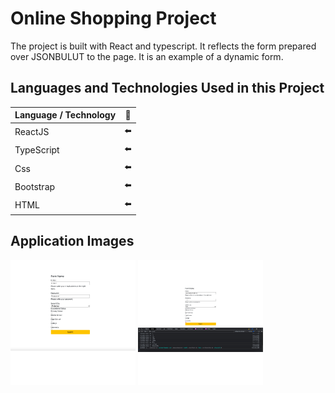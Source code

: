 # Online Shopping Project

The project is built with React and typescript. It reflects the form prepared over JSONBULUT to the page. It is an example of a dynamic form.
## Languages and Technologies Used in this Project

| Language / Technology  | :mag_right:  | 
| :------------ |:---------------:| 
| ReactJS      | :arrow_left: | 
| TypeScript      | :arrow_left:       |  
| Css | :arrow_left:        |    
| Bootstrap | :arrow_left:        |  
| HTML | :arrow_left:        |  

## Application Images

<p>
<a href="https://github.com/cerenkartal/React-Form-Project/blob/main/githubImg/template.jpg" target="_blank">
<img src="https://github.com/cerenkartal/React-Form-Project/blob/main/githubImg/template.jpg" width="200" style="max-width:100%;"></a>
  
<a href="https://github.com/cerenkartal/React-Form-Project/blob/main/githubImg/template-2.jpg" target="_blank">
<img src="https://github.com/cerenkartal/React-Form-Project/blob/main/githubImg/template-2.jpg" width="200" style="max-width:100%;"></a>
 
</p>



